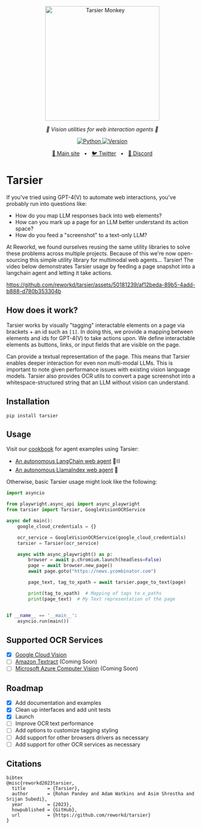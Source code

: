 <p align="center">
  <img src="https://raw.githubusercontent.com/reworkd/Tarsier/main/.github/assets/tarsier.png" height="300" alt="Tarsier Monkey" />
</p>
<p align="center">
  <em>🙈 Vision utilities for web interaction agents 🙈</em>
</p>
<p align="center">
    <a href="https://pypi.org/project/tarsier/" target="_blank">
        <img alt="Python" src="https://img.shields.io/badge/python-3670A0?style=for-the-badge&logo=python&logoColor=ffdd54" />
        <img alt="Version" src="https://img.shields.io/pypi/v/tarsier?style=for-the-badge&color=3670A0">
    </a>
</p>
<p align="center">
<a href="https://reworkd.ai/">🔗 Main site</a>
<span>&nbsp;&nbsp;•&nbsp;&nbsp;</span>
<a href="https://twitter.com/khoomeik/status/1723432848739483976">🐦 Twitter</a>
<span>&nbsp;&nbsp;•&nbsp;&nbsp;</span>
<a href="https://discord.gg/gcmNyAAFfV">📢 Discord</a>
</p>

# Tarsier
If you've tried using GPT-4(V) to automate web interactions, you've probably run into questions like:
- How do you map LLM responses back into web elements?
- How can you mark up a page for an LLM better understand its action space?
- How do you feed a "screenshot" to a text-only LLM?

At Reworkd, we found ourselves reusing the same utility libraries to solve these problems across multiple projects. 
Because of this we're now open-sourcing this simple utility library for multimodal web agents... Tarsier! 
The video below demonstrates Tarsier usage by feeding a page snapshot into a langchain agent and letting it take actions.


https://github.com/reworkd/tarsier/assets/50181239/af12beda-89b5-4add-b888-d780b353304b


## How does it work?
Tarsier works by visually "tagging" interactable elements on a page via brackets + an id such as `[1]`.
In doing this, we provide a mapping between elements and ids for GPT-4(V) to take actions upon. 
We define interactable elements as buttons, links, or input fields that are visible on the page.

Can provide a textual representation of the page. This means that Tarsier enables deeper interaction for even non multi-modal LLMs.
This is important to note given performance issues with existing vision language models.
Tarsier also provides OCR utils to convert a page screenshot into a whitespace-structured string that an LLM without vision can understand.

## Installation
```shell
pip install tarsier
```

## Usage
Visit our [cookbook](https://github.com/reworkd/Tarsier/tree/main/cookbook) for agent examples using Tarsier:
- [An autonomous LangChain web agent](https://github.com/reworkd/tarsier/blob/main/cookbook/langchain-web-agent.ipynb) 🦜⛓️
- [An autonomous LlamaIndex web agent](https://github.com/reworkd/tarsier/blob/main/cookbook/llama-index-web-agent.ipynb) 🦙
  
Otherwise, basic Tarsier usage might look like the following:
```python
import asyncio

from playwright.async_api import async_playwright
from tarsier import Tarsier, GoogleVisionOCRService

async def main():
    google_cloud_credentials = {}

    ocr_service = GoogleVisionOCRService(google_cloud_credentials)
    tarsier = Tarsier(ocr_service)

    async with async_playwright() as p:
        browser = await p.chromium.launch(headless=False)
        page = await browser.new_page()
        await page.goto("https://news.ycombinator.com")

        page_text, tag_to_xpath = await tarsier.page_to_text(page)

        print(tag_to_xpath)  # Mapping of tags to x_paths
        print(page_text)  # My Text representation of the page


if __name__ == '__main__':
    asyncio.run(main())
```
## Supported OCR Services
- [x] [Google Cloud Vision](https://cloud.google.com/vision)
- [ ] [Amazon Textract](https://aws.amazon.com/textract/) (Coming Soon)
- [ ] [Microsoft Azure Computer Vision](https://azure.microsoft.com/en-us/services/cognitive-services/computer-vision/) (Coming Soon)

## Roadmap
- [x] Add documentation and examples
- [x] Clean up interfaces and add unit tests
- [x] Launch
- [ ] Improve OCR text performance
- [ ] Add options to customize tagging styling
- [ ] Add support for other browsers drivers as necessary
- [ ] Add support for other OCR services as necessary

## Citations
```
bibtex
@misc{reworkd2023tarsier,
  title        = {Tarsier},
  author       = {Rohan Pandey and Adam Watkins and Asim Shrestha and Srijan Subedi},
  year         = {2023},
  howpublished = {GitHub},
  url          = {https://github.com/reworkd/tarsier}
}
```
